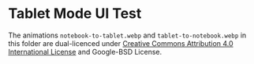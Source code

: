 Tablet Mode UI Test
===================
The animations `notebook-to-tablet.webp` and `tablet-to-notebook.webp` in
this folder are dual-licenced under [Creative Commons Attribution 4.0
International License](http://creativecommons.org/licenses/by/4.0/)
and Google-BSD License.

